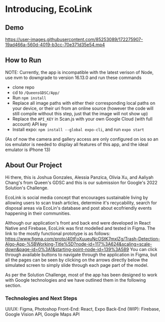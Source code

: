 # Introducing, EcoLink

## Demo

https://user-images.githubusercontent.com/85253089/172275907-19ad466a-560d-4019-b3cc-70e371d35e54.mp4

## How to Run
NOTE: Currently, the app is incompatible with the latest verison of Node, use nvm to downgrade to version 16.13.0 and run these commands
- clone repo
- cd to `/QueensGDSC/App/`
- Run `npm install`
- Replace all image paths with either their corresponding local paths on your device, or their uri from an online source (however the code will still compile without this step, just that the image will not show up)
- Replace the `API_KEY` in Scan.js with your own Google Cloud (with full account) API key
- Install expo: `npm install --global expo-cli`, and run `expo start`

(As of now the camera and gallery access are only configured on ios so an ios emulator is needed to display all features of this app, and the ideal emulator is iPhone 13)

## About Our Project

Hi there, this is Joshua Gonzales, Alessia Panzica, Olivia Xu, and Aaliyah Chang's from Queen's GDSC and this is our submission for Google's 2022 Solution's Challenge.

EcoLink is social media concept that encourages sustainable living by allowing users to scan trash articles, determine it's recycability, search for disposal areas via EcoLin's database and post about ecofriendly events happening in their communities.

Although our application's front and back end were developed in React Native and Firebase, EcoLink was first modelled and tested in Figma. The link to the mostly functional prototype is as follows:
https://www.figma.com/proto/40tFoXuueuNcOStK7mxIZg/Trash-Detection-Algo-App-%5BWorking-Title%5D?node-id=117%3A624&scaling=scale-down&page-id=0%3A1&starting-point-node-id=139%3A589
You can click through available buttons to navigate through the application in Figma, but all the pages can be seen by clicking on the arrows directly below the simulated screen to simply slide through each page part of the model.

As per the Solution Challenge, most of the app has been designed to work with Google technologies and we have outlined them in the following section.

### Technologies and Next Steps

UI/UX: Figma, Photoshop
Front-End: React, Expo
Back-End (WIP): Firebase, Google Vision API, Google Maps API
